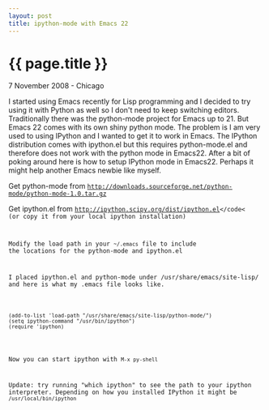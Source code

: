 ```yaml
---
layout: post
title: ipython-mode with Emacs 22
---
```


# {{ page.title }}

<p class="meta">7 November 2008 - Chicago</p>

I started using Emacs recently for Lisp programming and I decided to try using it with Python as well so I don't need to keep switching editors. Traditionally there was the python-mode project for Emacs up to 21. But Emacs 22 comes with its own shiny python mode. The problem is I am very used to using IPython and I wanted to get it to work in Emacs. The IPython distribution comes with ipython.el but this requires python-mode.el and therefore does not work with the python mode in Emacs22. After a bit of poking around here is how to setup IPython mode in Emacs22. Perhaps it might help another Emacs newbie like myself.


Get python-mode from <code>http://downloads.sourceforge.net/python-mode/python-mode-1.0.tar.gz</code>

Get ipython.el from <code>http://ipython.scipy.org/dist/ipython.el</code< (or copy it from your local ipython installation)

Modify the load path in your <code>~/.emacs</code> file to include the locations for the python-mode and ipython.el

I placed ipython.el and python-mode under /usr/share/emacs/site-lisp/ and here is what my .emacs file looks like.

<pre><code>
(add-to-list 'load-path "/usr/share/emacs/site-lisp/python-mode/")
(setq ipython-command "/usr/bin/ipython")
(require 'ipython)
</code></pre>

Now you can start ipython with <code>M-x py-shell</code>

Update: try running "which ipython" to see the path to your ipython interpreter. Depending on how you installed IPython it might be <code>/usr/local/bin/ipython</code>
